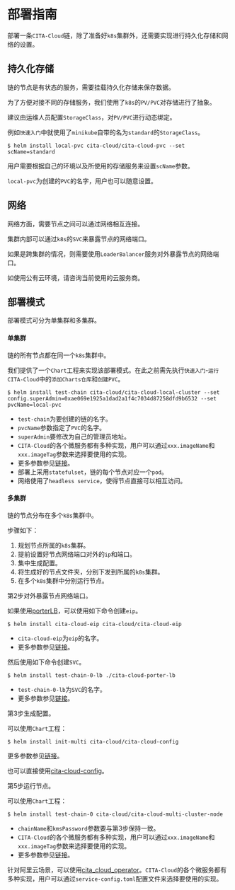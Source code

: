 ﻿# 部署指南

部署一条`CITA-Cloud`链，除了准备好`k8s`集群外，还需要实现进行持久化存储和网络的设置。

## 持久化存储

链的节点是有状态的服务，需要挂载持久化存储来保存数据。

为了方便对接不同的存储服务，我们使用了`k8s`的`PV/PVC`对存储进行了抽象。

建议由运维人员配置`StorageClass`，对`PV/PVC`进行动态绑定。

例如`快速入门`中就使用了`minikube`自带的名为`standard`的`StorageClass`。

```
$ helm install local-pvc cita-cloud/cita-cloud-pvc --set scName=standard
```

用户需要根据自己的环境以及所使用的存储服务来设置`scName`参数。

`local-pvc`为创建的`PVC`的名字，用户也可以随意设置。

## 网络

网络方面，需要节点之间可以通过网络相互连接。

集群内部可以通过`k8s`的`SVC`来暴露节点的网络端口。

如果是跨集群的情况，则需要使用`LoaderBalancer`服务对外暴露节点的网络端口。

如使用公有云环境，请咨询当前使用的云服务商。

## 部署模式

部署模式可分为单集群和多集群。

#### 单集群

链的所有节点都在同一个`k8s`集群中。

我们提供了一个`Chart`工程来实现该部署模式。在此之前需先执行`快速入门`-`运行CITA-Cloud`中的`添加Charts仓库`和`创建PVC`。

```
$ helm install test-chain cita-cloud/cita-cloud-local-cluster --set config.superAdmin=0xae069e1925a1dad2a1f4c7034d87258dfd9b6532 --set pvcName=local-pvc
```

* `test-chain`为要创建的链的名字。
* `pvcName`参数指定了`PVC`的名字。
* `superAdmin`要修改为自己的管理员地址。
* `CITA-Cloud`的各个微服务都有多种实现，用户可以通过`xxx.imageName`和`xxx.imageTag`参数来选择要使用的实现。
* 更多参数参见[链接](https://github.com/cita-cloud/charts/tree/main/cita-cloud-local-cluster)。
* 部署上采用`statefulset`，链的每个节点对应一个`pod`。
* 网络使用了`headless service`，使得节点直接可以相互访问。

#### 多集群

链的节点分布在多个`k8s`集群中。

步骤如下：
1. 规划节点所属的`k8s`集群。
2. 提前设置好节点网络端口对外的`ip`和端口。
3. 集中生成配置。
4. 将生成好的节点文件夹，分别下发到所属的`k8s`集群。
5. 在多个`k8s`集群中分别运行节点。

第2步对外暴露节点网络端口。

如果使用[porterLB](https://openelb.github.io/)，可以使用如下命令创建`eip`。
```
$ helm install cita-cloud-eip cita-cloud/cita-cloud-eip
```
* `cita-cloud-eip`为`eip`的名字。
* 更多参数参见[链接](https://github.com/cita-cloud/charts/tree/main/cita-cloud-eip)。

然后使用如下命令创建`SVC`。
```
$ helm install test-chain-0-lb ./cita-cloud-porter-lb
```
* `test-chain-0-lb`为`SVC`的名字。
* 更多参数参见[链接](https://github.com/cita-cloud/charts/tree/main/cita-cloud-porter-lb)。

第3步生成配置。

可以使用`Chart`工程：
```
$ helm install init-multi cita-cloud/cita-cloud-config
```
更多参数参见[链接](https://github.com/cita-cloud/charts/tree/main/cita-cloud-config)。

也可以直接使用[cita-cloud-config](https://github.com/cita-cloud/cita_cloud_config)。

第5步运行节点。

可以使用`Chart`工程：
```
$ helm install test-chain-0 cita-cloud/cita-cloud-multi-cluster-node
```
* `chainName`和`kmsPassword`参数要与第3步保持一致。
* `CITA-Cloud`的各个微服务都有多种实现，用户可以通过`xxx.imageName`和`xxx.imageTag`参数来选择要使用的实现。
* 更多参数参见[链接](https://github.com/cita-cloud/charts/tree/main/cita-cloud-multi-cluster-node)。

针对阿里云场景，可以使用[cita_cloud_operator](https://github.com/cita-cloud/operator)。`CITA-Cloud`的各个微服务都有多种实现，用户可以通过`service-config.toml`配置文件来选择要使用的实现。
